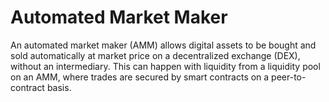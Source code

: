 # Automated Market Maker

An automated market maker (AMM) allows digital assets to be bought and sold automatically at market price on a decentralized exchange (DEX), without an intermediary. This can happen with liquidity from a liquidity pool on an AMM, where trades are secured by smart contracts on a peer-to-contract basis.
